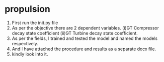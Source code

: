 # propulsion
1. First run the init.py file
2. As per the objective there are 2 dependent variables. (i)GT Compressor decay state coefficient (ii)GT Turbine decay state coefficient.
3. As per the fields, I trained and tested the model and named the models respectively.
4. And I have attached the procedure and results as a separate docx file. 
4. kindly look into it.
